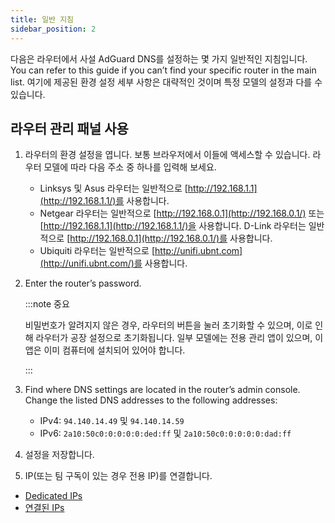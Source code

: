 ```yaml
---
title: 일반 지침
sidebar_position: 2
---
```


다음은 라우터에서 사설 AdGuard DNS를 설정하는 몇 가지 일반적인 지침입니다. You can refer to this guide if you can’t find your specific router in the main list. 여기에 제공된 환경 설정 세부 사항은 대략적인 것이며 특정 모델의 설정과 다를 수 있습니다.

## 라우터 관리 패널 사용

1. 라우터의 환경 설정을 엽니다. 보통 브라우저에서 이들에 액세스할 수 있습니다. 라우터 모델에 따라 다음 주소 중 하나를 입력해 보세요.
    - Linksys 및 Asus 라우터는 일반적으로 [http://192.168.1.1](http://192.168.1.1/)를 사용합니다.
    - Netgear 라우터는 일반적으로 [http://192.168.0.1](http://192.168.0.1/) 또는 [http://192.168.1.1](http://192.168.1.1/)을 사용합니다. D-Link 라우터는 일반적으로 [http://192.168.0.1](http://192.168.0.1/)를 사용합니다.
    - Ubiquiti 라우터는 일반적으로 [http://unifi.ubnt.com](http://unifi.ubnt.com/)를 사용합니다.

2. Enter the router’s password.

    :::note 중요

    비밀번호가 알려지지 않은 경우, 라우터의 버튼을 눌러 초기화할 수 있으며, 이로 인해 라우터가 공장 설정으로 초기화됩니다. 일부 모델에는 전용 관리 앱이 있으며, 이 앱은 이미 컴퓨터에 설치되어 있어야 합니다.

    :::

3. Find where DNS settings are located in the router’s admin console. Change the listed DNS addresses to the following addresses:
    - IPv4: `94.140.14.49` 및 `94.140.14.59`
    - IPv6: `2a10:50c0:0:0:0:0:ded:ff` 및 `2a10:50c0:0:0:0:0:dad:ff`

4. 설정을 저장합니다.

5. IP(또는 팀 구독이 있는 경우 전용 IP)를 연결합니다.

- [Dedicated IPs](/private-dns/connect-devices/other-options/dedicated-ip.md)
- [연결된 IPs](/private-dns/connect-devices/other-options/linked-ip.md)
